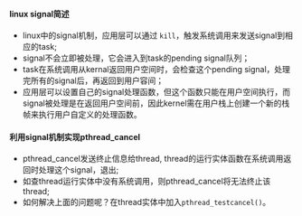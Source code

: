 #### linux signal简述
* linux中的signal机制，应用层可以通过 `kill`，触发系统调用来发送signal到相应的task; 
* signal不会立即被处理，它会进入到task的pending signal队列；
* task在系统调用从kernal返回用户空间时，会检查这个pending signal，处理完所有的signal后，再返回到用户容间；
* 应用层可以设置自己的signal处理函数，但这个函数只能在用户空间执行，而signal被处理是在返回用户空间前，因此kernel需在用户栈上创建一个新的栈帧来执行用户自定义的处理函数。
#### 利用signal机制实现pthread_cancel
* pthread_cancel发送终止信息给thread, thread的运行实体函数在系统调用返回时处理这个signal，退出;
* 如查thread运行实体中没有系统调用，则pthread_cancel将无法终止该thread;
* 如何解决上面的问题呢？在thread实体中加入`pthread_testcancel()`。
